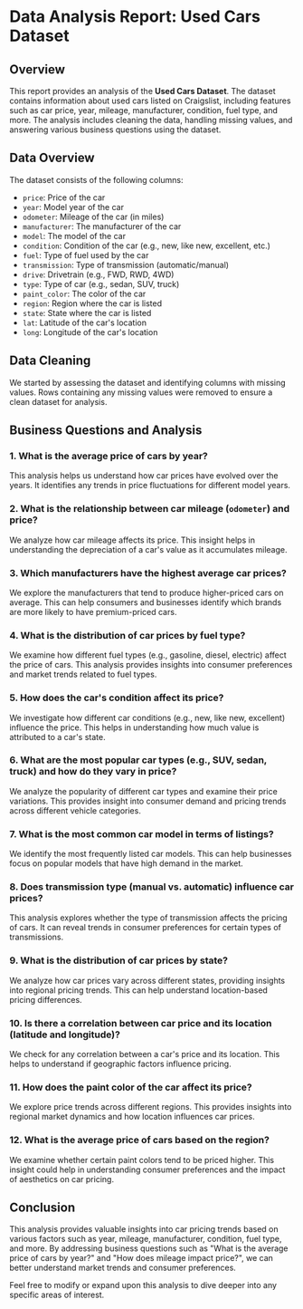 # Data Analysis Report: Used Cars Dataset

## Overview

This report provides an analysis of the **Used Cars Dataset**. The dataset contains information about used cars listed on Craigslist, including features such as car price, year, mileage, manufacturer, condition, fuel type, and more. The analysis includes cleaning the data, handling missing values, and answering various business questions using the dataset.

## Data Overview

The dataset consists of the following columns:
- `price`: Price of the car
- `year`: Model year of the car
- `odometer`: Mileage of the car (in miles)
- `manufacturer`: The manufacturer of the car
- `model`: The model of the car
- `condition`: Condition of the car (e.g., new, like new, excellent, etc.)
- `fuel`: Type of fuel used by the car
- `transmission`: Type of transmission (automatic/manual)
- `drive`: Drivetrain (e.g., FWD, RWD, 4WD)
- `type`: Type of car (e.g., sedan, SUV, truck)
- `paint_color`: The color of the car
- `region`: Region where the car is listed
- `state`: State where the car is listed
- `lat`: Latitude of the car's location
- `long`: Longitude of the car's location

## Data Cleaning

We started by assessing the dataset and identifying columns with missing values. Rows containing any missing values were removed to ensure a clean dataset for analysis.

## Business Questions and Analysis

### 1. What is the average price of cars by year?
This analysis helps us understand how car prices have evolved over the years. It identifies any trends in price fluctuations for different model years.

### 2. What is the relationship between car mileage (`odometer`) and price?
We analyze how car mileage affects its price. This insight helps in understanding the depreciation of a car's value as it accumulates mileage.

### 3. Which manufacturers have the highest average car prices?
We explore the manufacturers that tend to produce higher-priced cars on average. This can help consumers and businesses identify which brands are more likely to have premium-priced cars.

### 4. What is the distribution of car prices by fuel type?
We examine how different fuel types (e.g., gasoline, diesel, electric) affect the price of cars. This analysis provides insights into consumer preferences and market trends related to fuel types.

### 5. How does the car's condition affect its price?
We investigate how different car conditions (e.g., new, like new, excellent) influence the price. This helps in understanding how much value is attributed to a car's state.

### 6. What are the most popular car types (e.g., SUV, sedan, truck) and how do they vary in price?
We analyze the popularity of different car types and examine their price variations. This provides insight into consumer demand and pricing trends across different vehicle categories.

### 7. What is the most common car model in terms of listings?
We identify the most frequently listed car models. This can help businesses focus on popular models that have high demand in the market.

### 8. Does transmission type (manual vs. automatic) influence car prices?
This analysis explores whether the type of transmission affects the pricing of cars. It can reveal trends in consumer preferences for certain types of transmissions.

### 9. What is the distribution of car prices by state?
We analyze how car prices vary across different states, providing insights into regional pricing trends. This can help understand location-based pricing differences.

### 10. Is there a correlation between car price and its location (latitude and longitude)?
We check for any correlation between a car's price and its location. This helps to understand if geographic factors influence pricing.

### 11. How does the paint color of the car affect its price?
We explore price trends across different regions. This provides insights into regional market dynamics and how location influences car prices.

### 12. What is the average price of cars based on the region?
We examine whether certain paint colors tend to be priced higher. This insight could help in understanding consumer preferences and the impact of aesthetics on car pricing.

## Conclusion

This analysis provides valuable insights into car pricing trends based on various factors such as year, mileage, manufacturer, condition, fuel type, and more. By addressing business questions such as "What is the average price of cars by year?" and "How does mileage impact price?", we can better understand market trends and consumer preferences.

Feel free to modify or expand upon this analysis to dive deeper into any specific areas of interest.
